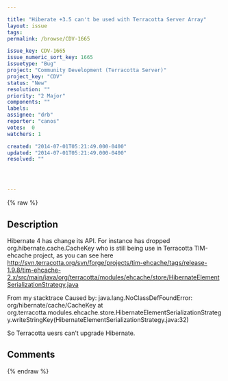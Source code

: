 ```yaml
---

title: "Hiberate +3.5 can't be used with Terracotta Server Array"
layout: issue
tags: 
permalink: /browse/CDV-1665

issue_key: CDV-1665
issue_numeric_sort_key: 1665
issuetype: "Bug"
project: "Community Development (Terracotta Server)"
project_key: "CDV"
status: "New"
resolution: ""
priority: "2 Major"
components: ""
labels: 
assignee: "drb"
reporter: "canos"
votes:  0
watchers: 1

created: "2014-07-01T05:21:49.000-0400"
updated: "2014-07-01T05:21:49.000-0400"
resolved: ""




---
```


{% raw %}

## Description

<div markdown="1" class="description">

Hibernate 4 has change its API.
For instance has dropped org.hibernate.cache.CacheKey who is still being use in Terracotta TIM-ehcache project, as you can see here
http://svn.terracotta.org/svn/forge/projects/tim-ehcache/tags/release-1.9.8/tim-ehcache-2.x/src/main/java/org/terracotta/modules/ehcache/store/HibernateElementSerializationStrategy.java

From my stacktrace
Caused by: java.lang.NoClassDefFoundError: org/hibernate/cache/CacheKey	at org.terracotta.modules.ehcache.store.HibernateElementSerializationStrategy.writeStringKey(HibernateElementSerializationStrategy.java:32)

So Terracotta uesrs can't upgrade Hibernate.


</div>

## Comments



{% endraw %}
